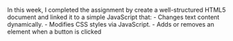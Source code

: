 In this week, I completed the assignment by create a well-structured HTML5 document and linked it to a simple JavaScript that:
      - Changes text content dynamically.
      - Modifies CSS styles via JavaScript.
      - Adds or removes an element when a button is clicked

      
